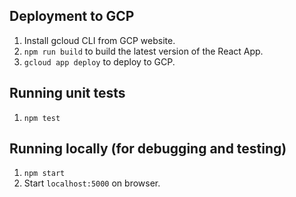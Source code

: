 ## Deployment to GCP

1. Install gcloud CLI from GCP website.
2. `npm run build` to build the latest version of the React App.
3. `gcloud app deploy` to deploy to GCP.

## Running unit tests
1. `npm test`

## Running locally (for debugging and testing)
1. `npm start`
2. Start `localhost:5000` on browser.
